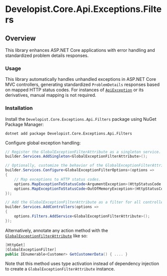 # Developist.Core.Api.Exceptions.Filters

## Overview
This library enhances ASP.NET Core applications with error handling and standardized problem details responses.

### Usage
This library automatically handles unhandled exceptions in ASP.NET Core MVC controllers, generating standardized `ProblemDetails` responses based on mapped HTTP status codes.
For instances of [`ApiException`](../Developist.Core.Api.Exceptions/ApiException.cs) or its derivatives, manual mapping is not required.

### Installation
Install the `Developist.Core.Exceptions.Api.Filters` package using NuGet Package Manager:

`dotnet add package Developist.Core.Exceptions.Api.Filters`

Configure global exception handling:

```csharp
// Register the GlobalExceptionFilterAttribute as a singleton service.
builder.Services.AddSingleton<GlobalExceptionFilterAttribute>();

// Optionally, customize the behavior of the GlobalExceptionFilterAttribute by configuring specific options.
builder.Services.Configure<GlobalExceptionFilterOptions>(options =>
{
    // Map exceptions to HTTP status codes.
    options.MapExceptionToStatusCode<ArgumentException>(HttpStatusCode.BadRequest);
    options.MapExceptionToStatusCode<OutOfMemoryException>(HttpStatusCode.InsufficientStorage);
});

// Add the GlobalExceptionFilterAttribute as a filter for all controllers and action methods.
builder.Services.AddControllers(options =>
{
    options.Filters.AddService<GlobalExceptionFilterAttribute>();
});
```

Alternatively, annotate any action method with the [`GlobalExceptionFilterAttribute`](GlobalExceptionFilterAttribute.cs) like so:

```csharp
[HttpGet]
[GlobalExceptionFilter]
public IEnumerable<Customer> GetCustomerData() { .... }
```

Note that this method uses type activation instead of dependency injection to create a `GlobalExceptionFilterAttribute` instance.